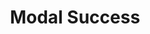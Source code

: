 ---
title: Modal Success
category: Application
paid: true
isActive: true
ltr: {"preview":"function App() {\n\n    const [state, setState] = React.useState(true)\n\n    React.useEffect(() => {\n        if (!state) setTimeout(() => setState(true), 1200)\n    }, [state])\n\n    return (\n      <div style={{height: '550px'}}>\n        {\n        state ? (\n            <div className=\"fixed inset-0 z-10 overflow-y-auto\">\n                <div className=\"fixed inset-0 w-full h-full bg-black opacity-40\" onClick={() => setState(false)}></div>\n                <div className=\"flex items-center min-h-screen px-4 py-8\">\n                    <div className=\"relative w-full max-w-lg p-4 mx-auto bg-white rounded-md shadow-lg\">\n                        <div className=\"py-3 sm:flex\">\n                            <div className=\"flex items-center justify-center flex-none w-12 h-12 mx-auto bg-green-100 rounded-full\">\n                                <svg xmlns=\"http://www.w3.org/2000/svg\" fill=\"none\" viewBox=\"0 0 24 24\" strokeWidth={1.5} stroke=\"currentColor\" className=\"w-6 h-6 text-green-600\">\n                                    <path strokeLinecap=\"round\" strokeLinejoin=\"round\" d=\"M4.5 12.75l6 6 9-13.5\" />\n                                </svg>\n                            </div>\n                            <div className=\"mt-2 text-center sm:ml-4 sm:text-left\">\n                                <h4 className=\"text-lg font-medium text-gray-800\">\n                                    Successfully accepted!\n                                </h4>\n                                <p className=\"mt-2 text-[15px] leading-relaxed text-gray-500\">\n                                    Lorem ipsum dolor sit amet, consectetur adipiscing elit, sed do eiusmod tempor incididunt ut labore et dolore magna aliqua.\n                                </p>\n                                <div className=\"items-center gap-2 mt-3 sm:flex\">\n                                    <button className=\"w-full mt-2 p-2.5 flex-1 text-white bg-indigo-600 rounded-md outline-none ring-offset-2 ring-indigo-600 focus:ring-2\"\n                                        onClick={() => setState(false)}\n                                    >\n                                        Dashboard\n                                    </button>\n                                    <button className=\"w-full mt-2 p-2.5 flex-1 text-gray-800 rounded-md outline-none border ring-offset-2 ring-indigo-600 focus:ring-2\"\n                                        onClick={() => setState(false)}\n                                    >\n                                        Undo\n                                    </button>\n                                </div>\n                            </div>\n                        </div>\n                    </div>\n                </div>\n            </div>\n        ) : ''\n        }\n      </div>\n    )\n}","vue":{"vueCss":[],"vueTail":[]},"react":{"jsxCss":[],"jsxTail":[{"code":"import { useState } from \"react\"\n\nexport default () => {\n\n    const [state, setState] = useState(true)\n\n    return (\n        state ? (\n            <div className=\"fixed inset-0 z-10 overflow-y-auto\">\n                <div className=\"fixed inset-0 w-full h-full bg-black opacity-40\" onClick={() => setState(false)}></div>\n                <div className=\"flex items-center min-h-screen px-4 py-8\">\n                    <div className=\"relative w-full max-w-lg p-4 mx-auto bg-white rounded-md shadow-lg\">\n                        <div className=\"py-3 sm:flex\">\n                            <div className=\"flex items-center justify-center flex-none w-12 h-12 mx-auto bg-green-100 rounded-full\">\n                                <svg xmlns=\"http://www.w3.org/2000/svg\" fill=\"none\" viewBox=\"0 0 24 24\" strokeWidth={1.5} stroke=\"currentColor\" className=\"w-6 h-6 text-green-600\">\n                                    <path strokeLinecap=\"round\" strokeLinejoin=\"round\" d=\"M4.5 12.75l6 6 9-13.5\" />\n                                </svg>\n                            </div>\n                            <div className=\"mt-2 text-center sm:ml-4 sm:text-left\">\n                                <h4 className=\"text-lg font-medium text-gray-800\">\n                                    Successfully accepted!\n                                </h4>\n                                <p className=\"mt-2 text-[15px] leading-relaxed text-gray-500\">\n                                    Lorem ipsum dolor sit amet, consectetur adipiscing elit, sed do eiusmod tempor incididunt ut labore et dolore magna aliqua.\n                                </p>\n                                <div className=\"items-center gap-2 mt-3 sm:flex\">\n                                    <button className=\"w-full mt-2 p-2.5 flex-1 text-white bg-indigo-600 rounded-md outline-none ring-offset-2 ring-indigo-600 focus:ring-2\"\n                                        onClick={() => setState(false)}\n                                    >\n                                        Dashboard\n                                    </button>\n                                    <button className=\"w-full mt-2 p-2.5 flex-1 text-gray-800 rounded-md outline-none border ring-offset-2 ring-indigo-600 focus:ring-2\"\n                                        onClick={() => setState(false)}\n                                    >\n                                        Undo\n                                    </button>\n                                </div>\n                            </div>\n                        </div>\n                    </div>\n                </div>\n            </div>\n        ) : ''\n    )\n}","label":"App.jsx"}]}}
rtl: {"react":{"jsxTail":[{"code":"import { useState } from \"react\"\n\nexport default () => {\n\n    const [state, setState] = useState(true)\n\n    return (\n        state ? (\n            <div className=\"fixed inset-0 z-10 overflow-y-auto\">\n                <div className=\"fixed inset-0 w-full h-full bg-black opacity-40\" onClick={() => setState(false)}></div>\n                <div className=\"flex items-center min-h-screen px-4 py-8\">\n                    <div className=\"relative w-full max-w-lg p-4 mx-auto bg-white rounded-md shadow-lg\">\n                        <div className=\"py-3 sm:flex\">\n                            <div className=\"flex items-center justify-center flex-none w-12 h-12 mx-auto bg-green-100 rounded-full\">\n                                <svg xmlns=\"http://www.w3.org/2000/svg\" fill=\"none\" viewBox=\"0 0 24 24\" strokeWidth={1.5} stroke=\"currentColor\" className=\"w-6 h-6 text-green-600\">\n                                    <path strokeLinecap=\"round\" strokeLinejoin=\"round\" d=\"M4.5 12.75l6 6 9-13.5\" />\n                                </svg>\n                            </div>\n                            <div className=\"mt-2 text-center sm:mr-4 sm:text-right\">\n                                <h4 className=\"text-lg font-medium text-gray-800\">\n                                    تم القبول بنجاح!\n                                </h4>\n                                <p className=\"mt-2 text-[15px] leading-relaxed text-gray-500\">\n                                    من المهم الاعتناء بالمريض ، على أن يتابعه الطبيب ، ولكنه وقت الألم والمعاناة الشديدة.\n                                </p>\n                                <div className=\"items-center gap-2 mt-3 sm:flex\">\n                                    <button className=\"w-full mt-2 p-2.5 flex-1 text-white bg-indigo-600 rounded-md outline-none ring-offset-2 ring-indigo-600 focus:ring-2\"\n                                        onClick={() => setState(false)}\n                                    >\n                                        لوحة التحكم\n                                    </button>\n                                    <button className=\"w-full mt-2 p-2.5 flex-1 text-gray-800 rounded-md outline-none border ring-offset-2 ring-indigo-600 focus:ring-2\"\n                                        onClick={() => setState(false)}\n                                    >\n                                        إلغاء\n                                    </button>\n                                </div>\n                            </div>\n                        </div>\n                    </div>\n                </div>\n            </div>\n        ) : ''\n    )\n}","label":"App.jsx"}],"jsxCss":[]},"vue":{"vueTail":[],"vueCss":[]},"preview":"function App() {\n\n    const [state, setState] = React.useState(true)\n  \n    React.useEffect(() => {\n        if (!state) setTimeout(() => setState(true), 1200)\n    }, [state])\n  \n    return (\n      <div style={{height: '550px'}}>\n        {\n        state ? (\n            <div className=\"fixed inset-0 z-10 overflow-y-auto\">\n                <div className=\"fixed inset-0 w-full h-full bg-black opacity-40\" onClick={() => setState(false)}></div>\n                <div className=\"flex items-center min-h-screen px-4 py-8\">\n                    <div className=\"relative w-full max-w-lg p-4 mx-auto bg-white rounded-md shadow-lg\">\n                        <div className=\"py-3 sm:flex\">\n                            <div className=\"flex items-center justify-center flex-none w-12 h-12 mx-auto bg-green-100 rounded-full\">\n                                <svg xmlns=\"http://www.w3.org/2000/svg\" fill=\"none\" viewBox=\"0 0 24 24\" strokeWidth={1.5} stroke=\"currentColor\" className=\"w-6 h-6 text-green-600\">\n                                    <path strokeLinecap=\"round\" strokeLinejoin=\"round\" d=\"M4.5 12.75l6 6 9-13.5\" />\n                                </svg>\n                            </div>\n                            <div className=\"mt-2 text-center sm:mr-4 sm:text-right\">\n                                <h4 className=\"text-lg font-medium text-gray-800\">\n                                    تم القبول بنجاح!\n                                </h4>\n                                <p className=\"mt-2 text-[15px] leading-relaxed text-gray-500\">\n                                    من المهم الاعتناء بالمريض ، على أن يتابعه الطبيب ، ولكنه وقت الألم والمعاناة الشديدة.\n                                </p>\n                                <div className=\"items-center gap-2 mt-3 sm:flex\">\n                                    <button className=\"w-full mt-2 p-2.5 flex-1 text-white bg-indigo-600 rounded-md outline-none ring-offset-2 ring-indigo-600 focus:ring-2\"\n                                        onClick={() => setState(false)}\n                                    >\n                                        لوحة التحكم\n                                    </button>\n                                    <button className=\"w-full mt-2 p-2.5 flex-1 text-gray-800 rounded-md outline-none border ring-offset-2 ring-indigo-600 focus:ring-2\"\n                                        onClick={() => setState(false)}\n                                    >\n                                        إلغاء\n                                    </button>\n                                </div>\n                            </div>\n                        </div>\n                    </div>\n                </div>\n            </div>\n        ) : ''\n        }\n      </div>\n    )\n}"}
slug: /modals
id: 5061cd43-b59c-4f69-b522-98ff2caac06e
created_at: 1668382418996
---